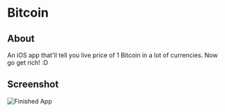 # Bitcoin

## About
An iOS app that'll tell you live price of 1 Bitcoin in a lot of currencies. Now go get rich! :D

## Screenshot
![Finished App](./Files/App.gif)

